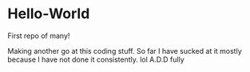 # Hello-World
First repo of many!

Making another go at this coding stuff. So far I have sucked at it mostly because I have not done it consistently. lol A.D.D fully
